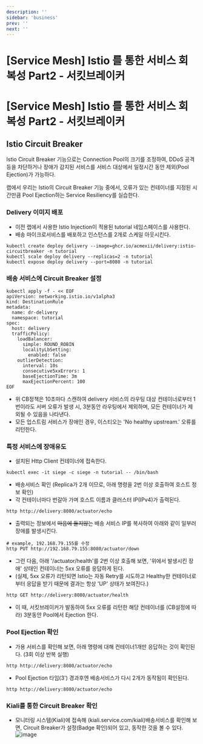 ```yaml
---
description: ''
sidebar: 'business'
prev: ''
next: ''
---
```


# [Service Mesh] Istio 를 통한 서비스 회복성 Part2 - 서킷브레이커

# [Service Mesh] Istio 를 통한 서비스 회복성 Part2 - 서킷브레이커

## Istio Circuit Breaker
Istio Circuit Breaker 기능으로는 Connection Pool의 크기를 조정하여, DDoS 공격 등을 차단하거나  장애가 감지된 서비스를 서비스 대상에서 일정시간 동안 제외(Pool Ejection)가 가능하다. 

랩에서 우리는 Istio의 Circuit Breaker 기능 중에서, 오류가 있는 컨테이너를 지정된 시간만큼 Pool Ejection하는 Service Resiliency를 실습한다.


### Delivery 이미지 배포

- 이전 랩에서 사용한 Istio Injection이 적용된 tutorial 네임스페이스를 사용한다.
- 배송 마이크로서비스를 배포하고 인스턴스를 2개로 스케일 아웃시킨다.
```
kubectl create deploy delivery --image=ghcr.io/acmexii/delivery:istio-circuitbreaker -n tutorial
kubectl scale deploy delivery --replicas=2 -n tutorial
kubectl expose deploy delivery --port=8080 -n tutorial
```

### 배송 서비스에 Circuit Breaker 설정
```
kubectl apply -f - << EOF
apiVersion: networking.istio.io/v1alpha3
kind: DestinationRule
metadata:
  name: dr-delivery
  namespace: tutorial
spec:
  host: delivery
  trafficPolicy:
    loadBalancer:
      simple: ROUND_ROBIN
      localityLbSetting:
        enabled: false
    outlierDetection:
      interval: 10s
      consecutive5xxErrors: 1
      baseEjectionTime: 3m
      maxEjectionPercent: 100
EOF

```
- 위 CB정책은 10초마다 스캔하여 delivery 서비스의 라우팅 대상 컨테이너로부터 1번이라도 서버 오류가 발생 시, 3분동안 라우팅에서 제외하며, 모든 컨테이너가 제외될 수 있음을 나타낸다. 
- 모든 업스트림 서비스가 장애인 경우,  이스티오는 'No healthy upstream.' 오류를 리턴한다.

### 특정 서비스에 장애유도

- 설치된 Http Client 컨테이너에 접속한다.
```
kubectl exec -it siege -c siege -n tutorial -- /bin/bash
```
- 배송서비스 확인 (Replica가 2개 이므로, 아래 명령을 2번 이상 호출하여 호스트 정보 확인)
- 각 컨테이너마다 번갈아 가며 호스트 이름과 클러스터 IP(IPv4)가 출력된다.
```
http http://delivery:8080/actuator/echo
```

- 출력되는 정보에서 ~~마음에 들지않는~~ 배송 서비스 IP를 복사하여 아래와 같이 일부러 장애를 발생시킨다.
```
# example, 192.168.79.155를 수정
http PUT http://192.168.79.155:8080/actuator/down
```

- 그런 다음, 아래 '/actuator/health'를 2번 이상 호출해 보면, '위에서 발생시킨 장애' 상태인 컨테이너는 5xx 오류를 응답하게 된다.
- (실제, 5xx 오류가 리턴되면 Istio는 자동 Retry를 시도하고 Healthy한 컨테이너로부터 응답을 받기 때문에 결과는 항상 'UP' 상태가 보여진다.)
```
http GET http://delivery:8080/actuator/health
```
- 이 때, 서킷브레이커가 발동하여 5xx 오류를 리턴한 해당 컨테이너를 (CB설정에 따라) 3분동안 Pool에서 Ejection 한다.


### Pool Ejection 확인

- 가용 서비스를 확인해 보면, 아래 명령에 대해 컨테이너1개만 응답하는 것이 확인된다. (3회 이상 반복 실행)
```
http http://delivery:8080/actuator/echo
```
- Pool Ejection 타임(3') 경과후엔 배송서비스가 다시 2개가 동작됨이 확인된다.
```
http http://delivery:8080/actuator/echo
```

### Kiali를 통한 Circuit Breaker 확인

- 모니터링 시스템(Kiali)에 접속해 (kiali.service.com/kiali)배송서비스를 확인해 보면, Circuit Breaker가 설정(Badge 확인)되어 있고, 동작한 것을 볼 수 있다.
![image](https://user-images.githubusercontent.com/35618409/204700407-72dc696c-113b-4c9c-872b-177e77206539.png)